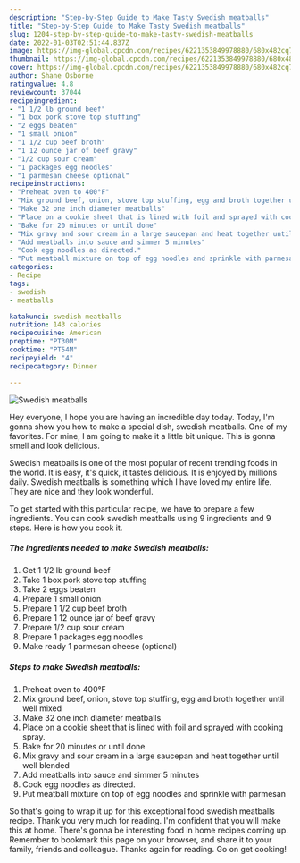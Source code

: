 ```yaml
---
description: "Step-by-Step Guide to Make Tasty Swedish meatballs"
title: "Step-by-Step Guide to Make Tasty Swedish meatballs"
slug: 1204-step-by-step-guide-to-make-tasty-swedish-meatballs
date: 2022-01-03T02:51:44.837Z
image: https://img-global.cpcdn.com/recipes/6221353849978880/680x482cq70/swedish-meatballs-recipe-main-photo.jpg
thumbnail: https://img-global.cpcdn.com/recipes/6221353849978880/680x482cq70/swedish-meatballs-recipe-main-photo.jpg
cover: https://img-global.cpcdn.com/recipes/6221353849978880/680x482cq70/swedish-meatballs-recipe-main-photo.jpg
author: Shane Osborne
ratingvalue: 4.8
reviewcount: 37044
recipeingredient:
- "1 1/2 lb ground beef"
- "1 box pork stove top stuffing"
- "2 eggs beaten"
- "1 small onion"
- "1 1/2 cup beef broth"
- "1 12 ounce jar of beef gravy"
- "1/2 cup sour cream"
- "1 packages egg noodles"
- "1 parmesan cheese optional"
recipeinstructions:
- "Preheat oven to 400°F"
- "Mix ground beef, onion, stove top stuffing, egg and broth together until well mixed"
- "Make 32 one inch diameter meatballs"
- "Place on a cookie sheet that is lined with foil and sprayed with cooking spray."
- "Bake for 20 minutes or until done"
- "Mix gravy and sour cream in a large saucepan and heat together until well blended"
- "Add meatballs into sauce and simmer 5 minutes"
- "Cook egg noodles as directed."
- "Put meatball mixture on top of egg noodles and sprinkle with parmesan"
categories:
- Recipe
tags:
- swedish
- meatballs

katakunci: swedish meatballs 
nutrition: 143 calories
recipecuisine: American
preptime: "PT30M"
cooktime: "PT54M"
recipeyield: "4"
recipecategory: Dinner

---
```



![Swedish meatballs](https://img-global.cpcdn.com/recipes/6221353849978880/680x482cq70/swedish-meatballs-recipe-main-photo.jpg)

Hey everyone, I hope you are having an incredible day today. Today, I'm gonna show you how to make a special dish, swedish meatballs. One of my favorites. For mine, I am going to make it a little bit unique. This is gonna smell and look delicious.

Swedish meatballs is one of the most popular of recent trending foods in the world. It is easy, it's quick, it tastes delicious. It is enjoyed by millions daily. Swedish meatballs is something which I have loved my entire life. They are nice and they look wonderful.




To get started with this particular recipe, we have to prepare a few ingredients. You can cook swedish meatballs using 9 ingredients and 9 steps. Here is how you cook it.

<!--inarticleads1-->

##### The ingredients needed to make Swedish meatballs:

1. Get 1 1/2 lb ground beef
1. Take 1 box pork stove top stuffing
1. Take 2 eggs beaten
1. Prepare 1 small onion
1. Prepare 1 1/2 cup beef broth
1. Prepare 1 12 ounce jar of beef gravy
1. Prepare 1/2 cup sour cream
1. Prepare 1 packages egg noodles
1. Make ready 1 parmesan cheese (optional)




<!--inarticleads2-->

##### Steps to make Swedish meatballs:

1. Preheat oven to 400°F
1. Mix ground beef, onion, stove top stuffing, egg and broth together until well mixed
1. Make 32 one inch diameter meatballs
1. Place on a cookie sheet that is lined with foil and sprayed with cooking spray.
1. Bake for 20 minutes or until done
1. Mix gravy and sour cream in a large saucepan and heat together until well blended
1. Add meatballs into sauce and simmer 5 minutes
1. Cook egg noodles as directed.
1. Put meatball mixture on top of egg noodles and sprinkle with parmesan




So that's going to wrap it up for this exceptional food swedish meatballs recipe. Thank you very much for reading. I'm confident that you will make this at home. There's gonna be interesting food in home recipes coming up. Remember to bookmark this page on your browser, and share it to your family, friends and colleague. Thanks again for reading. Go on get cooking!
